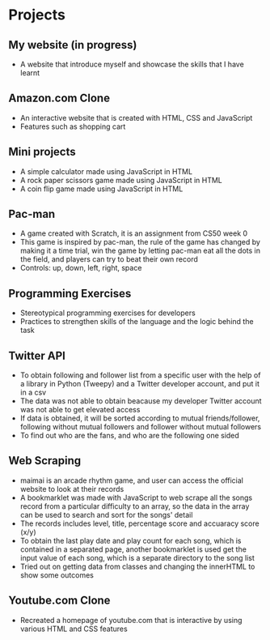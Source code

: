 # Projects

## My website (in progress)
- A website that introduce myself and showcase the skills that I have learnt 

## Amazon.com Clone
- An interactive website that is created with HTML, CSS and JavaScript
- Features such as shopping cart

## Mini projects 
- A simple calculator made using JavaScript in HTML
- A rock paper scissors game made using JavaScript in HTML
- A coin flip game made using JavaScript in HTML

## Pac-man
- A game created with Scratch, it is an assignment from CS50 week 0
- This game is inspired by pac-man, the rule of the game has changed by making it a time trial, win the game by letting pac-man eat all the dots in the field, and players can try to beat their own record
- Controls: up, down, left, right, space

## Programming Exercises
- Stereotypical programming exercises for developers
- Practices to strengthen skills of the language and the logic behind the task

## Twitter API
- To obtain following and follower list from a specific user with the help of a library in Python (Tweepy) and a Twitter developer account, and put it in a csv
- The data was not able to obtain beacause my developer Twitter account was not able to get elevated access
- If data is obtained, it will be sorted according to mutual friends/follower, following without mutual followers and follower without mutual followers
- To find out who are the fans, and who are the following one sided

## Web Scraping
- maimai is an arcade rhythm game, and user can access the official website to look at their records
- A bookmarklet was made with JavaScript to web scrape all the songs record from a particular difficulty to an array, so the data in the array can be used to search and sort for the songs' detail
- The records includes level, title, percentage score and accuaracy score (x/y) 
- To obtain the last play date and play count for each song, which is contained in a separated page, another bookmarklet is used get the input value of each song, which is a separate directory to the song list 
- Tried out on getting data from classes and changing the innerHTML to show some outcomes

## Youtube.com Clone
- Recreated a homepage of youtube.com that is interactive by using various HTML and CSS features
